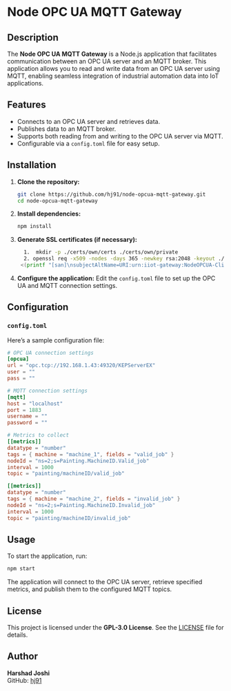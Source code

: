 # Node OPC UA MQTT Gateway

## Description

The **Node OPC UA MQTT Gateway** is a Node.js application that facilitates communication between an OPC UA server and an MQTT broker. This application allows you to read and write data from an OPC UA server using MQTT, enabling seamless integration of industrial automation data into IoT applications.

## Features

- Connects to an OPC UA server and retrieves data.
- Publishes data to an MQTT broker.
- Supports both reading from and writing to the OPC UA server via MQTT.
- Configurable via a `config.toml` file for easy setup.

## Installation

1. **Clone the repository:**
   ```bash
   git clone https://github.com/hj91/node-opcua-mqtt-gateway.git
   cd node-opcua-mqtt-gateway
   ```

2. **Install dependencies:**
   ```bash
   npm install
   ```

3. **Generate SSL certificates (if necessary):**
   ```bash
     1.  mkdir -p ./certs/own/certs ./certs/own/private
     2. openssl req -x509 -nodes -days 365 -newkey rsa:2048 -keyout ./certs/own/private/private_key.pem -out ./certs/own/certs/client_selfsigned_cert.pem -subj "/CN=NodeOPCUAClient" -extensions san -config <(cat /etc/ssl/openssl.cnf \
    <(printf "[san]\nsubjectAltName=URI:urn:iiot-gateway:NodeOPCUA-Client"))
   ```

4. **Configure the application:**
   Edit the `config.toml` file to set up the OPC UA and MQTT connection settings.

## Configuration

### `config.toml`

Here’s a sample configuration file:

```toml
# OPC UA connection settings
[opcua]
url = "opc.tcp://192.168.1.43:49320/KEPServerEX"
user = ""
pass = ""

# MQTT connection settings
[mqtt]
host = "localhost"
port = 1883
username = ""
password = ""

# Metrics to collect
[[metrics]]
datatype = "number"
tags = { machine = "machine_1", fields = "valid_job" }
nodeId = "ns=2;s=Painting.MachineID.Valid_job"
interval = 1000
topic = "painting/machineID/valid_job"

[[metrics]]
datatype = "number"
tags = { machine = "machine_2", fields = "invalid_job" }
nodeId = "ns=2;s=Painting.MachineID.Invalid_job"
interval = 1000
topic = "painting/machineID/invalid_job"
```

## Usage

To start the application, run:

```bash
npm start
```

The application will connect to the OPC UA server, retrieve specified metrics, and publish them to the configured MQTT topics.

## License

This project is licensed under the **GPL-3.0 License**. See the [LICENSE](LICENSE) file for details.

## Author

**Harshad Joshi**  
GitHub: [hj91](https://github.com/hj91)
